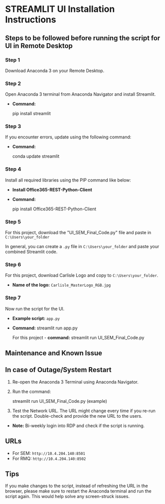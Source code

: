 
# STREAMLIT UI Installation Instructions

## Steps to be followed before running the script for UI in Remote Desktop

### Step 1
Download Anaconda 3 on your Remote Desktop.

### Step 2
Open Anaconda 3 terminal from Anaconda Navigator and install Streamlit.

- **Command:**
  
  pip install streamlit
  
### Step 3
If you encounter errors, update using the following command:

- **Command:**
  
  conda update streamlit
  
### Step 4
Install all required libraries using the PIP command like below:

- **Install Office365-REST-Python-Client**
- **Command:**
  
  pip install Office365-REST-Python-Client
  
### Step 5
For this project, download the "UI_SEM_Final_Code.py" file and paste in `C:\Users\your_folder` 

In general, you can create a `.py` file in `C:\Users\your_folder` and paste your combined Streamlit code.

### Step 6
For this project, download Carlisle Logo and copy to `C:\Users\your_folder`.

- **Name of the logo:** `Carlisle_MasterLogo_RGB.jpg`
  
### Step 7
Now run the script for the UI. 

- **Example script:** `app.py`
- **Command:**
  streamlit run app.py
  
  For this project -
  **command:**
  streamlit run UI_SEM_Final_Code.py

## Maintenance and Known Issue
## In case of Outage/System Restart

1. Re-open the Anaconda 3 Terminal using Anaconda Navigator.
2. Run the command: 
   
   streamlit run UI_SEM_Final_Code.py (example)

3. Test the Network URL. The URL might change every time if you re-run the script. Double-check and provide the new URL to the users.

- **Note:** Bi-weekly login into RDP and check if the script is running.

## URLs

- For SEM: `http://10.4.204.140:8501`
- For RMQ: `http://10.4.204.140:8502`

## Tips

If you make changes to the script, instead of refreshing the URL in the browser, please make sure to restart the Anaconda terminal and run the script again. This would help solve any screen-struck issues.

